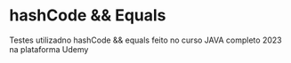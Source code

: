 # hashCode && Equals

Testes utilizadno hashCode && equals feito no curso JAVA completo 2023 na plataforma Udemy
